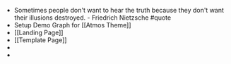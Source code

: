 - Sometimes people don't want to hear the truth because they don't want their illusions destroyed. - Friedrich Nietzsche #quote
- Setup Demo Graph for [[Atmos Theme]]
- [[Landing Page]]
- [[Template Page]]
-
-